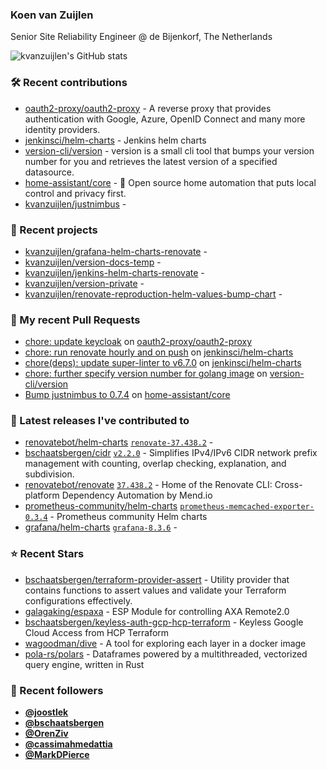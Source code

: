 ### Koen van Zuijlen

Senior Site Reliability Engineer @ de Bijenkorf, The Netherlands

![kvanzuijlen's GitHub stats](https://github-readme-stats.vercel.app/api?username=kvanzuijlen&show=reviews,discussions_started,discussions_answered,prs_merged,prs_merged_percentage&show_icons=true&theme=dark&cache_seconds=86400)

### 🛠️ Recent contributions

- [oauth2-proxy/oauth2-proxy](https://github.com/oauth2-proxy/oauth2-proxy) - A reverse proxy that provides authentication with Google, Azure, OpenID Connect and many more identity providers.
- [jenkinsci/helm-charts](https://github.com/jenkinsci/helm-charts) - Jenkins helm charts
- [version-cli/version](https://github.com/version-cli/version) - version is a small cli tool that bumps your version number for you and retrieves the latest version of a specified datasource.
- [home-assistant/core](https://github.com/home-assistant/core) - :house_with_garden: Open source home automation that puts local control and privacy first.
- [kvanzuijlen/justnimbus](https://github.com/kvanzuijlen/justnimbus) - 

### 🌱 Recent projects

- [kvanzuijlen/grafana-helm-charts-renovate](https://github.com/kvanzuijlen/grafana-helm-charts-renovate) - 
- [kvanzuijlen/version-docs-temp](https://github.com/kvanzuijlen/version-docs-temp) - 
- [kvanzuijlen/jenkins-helm-charts-renovate](https://github.com/kvanzuijlen/jenkins-helm-charts-renovate) - 
- [kvanzuijlen/version-private](https://github.com/kvanzuijlen/version-private) - 
- [kvanzuijlen/renovate-reproduction-helm-values-bump-chart](https://github.com/kvanzuijlen/renovate-reproduction-helm-values-bump-chart) - 

### 🚧 My recent Pull Requests

- [chore: update keycloak](https://github.com/oauth2-proxy/oauth2-proxy/pull/2706) on [oauth2-proxy/oauth2-proxy](https://github.com/oauth2-proxy/oauth2-proxy)
- [chore: run renovate hourly and on push](https://github.com/jenkinsci/helm-charts/pull/1146) on [jenkinsci/helm-charts](https://github.com/jenkinsci/helm-charts)
- [chore(deps): update super-linter to v6.7.0](https://github.com/jenkinsci/helm-charts/pull/1145) on [jenkinsci/helm-charts](https://github.com/jenkinsci/helm-charts)
- [chore: further specify version number for golang image](https://github.com/version-cli/version/pull/112) on [version-cli/version](https://github.com/version-cli/version)
- [Bump justnimbus to 0.7.4](https://github.com/home-assistant/core/pull/120355) on [home-assistant/core](https://github.com/home-assistant/core)

### 🚀 Latest releases I've contributed to

- [renovatebot/helm-charts](https://github.com/renovatebot/helm-charts) [`renovate-37.438.2`](https://github.com/renovatebot/helm-charts/releases/tag/renovate-37.438.2) - 
- [bschaatsbergen/cidr](https://github.com/bschaatsbergen/cidr) [`v2.2.0`](https://github.com/bschaatsbergen/cidr/releases/tag/v2.2.0) - Simplifies IPv4/IPv6 CIDR network prefix management with counting, overlap checking, explanation, and subdivision.
- [renovatebot/renovate](https://github.com/renovatebot/renovate) [`37.438.2`](https://github.com/renovatebot/renovate/releases/tag/37.438.2) - Home of the Renovate CLI: Cross-platform Dependency Automation by Mend.io
- [prometheus-community/helm-charts](https://github.com/prometheus-community/helm-charts) [`prometheus-memcached-exporter-0.3.4`](https://github.com/prometheus-community/helm-charts/releases/tag/prometheus-memcached-exporter-0.3.4) - Prometheus community Helm charts
- [grafana/helm-charts](https://github.com/grafana/helm-charts) [`grafana-8.3.6`](https://github.com/grafana/helm-charts/releases/tag/grafana-8.3.6) - 

### ⭐ Recent Stars

- [bschaatsbergen/terraform-provider-assert](https://github.com/bschaatsbergen/terraform-provider-assert) - Utility provider that contains functions to assert values and validate your Terraform configurations effectively.
- [galagaking/espaxa](https://github.com/galagaking/espaxa) - ESP Module for controlling AXA Remote2.0
- [bschaatsbergen/keyless-auth-gcp-hcp-terraform](https://github.com/bschaatsbergen/keyless-auth-gcp-hcp-terraform) - Keyless Google Cloud Access from HCP Terraform
- [wagoodman/dive](https://github.com/wagoodman/dive) - A tool for exploring each layer in a docker image
- [pola-rs/polars](https://github.com/pola-rs/polars) - Dataframes powered by a multithreaded, vectorized query engine, written in Rust

### 👀 Recent followers

- [**@joostlek**](https://github.com/joostlek)
- [**@bschaatsbergen**](https://github.com/bschaatsbergen)
- [**@OrenZiv**](https://github.com/OrenZiv)
- [**@cassimahmedattia**](https://github.com/cassimahmedattia)
- [**@MarkDPierce**](https://github.com/MarkDPierce)
